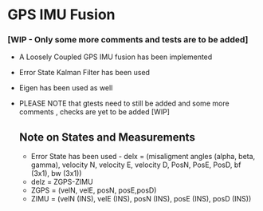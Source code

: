 # GPS IMU Fusion 
### [WIP - Only some more comments and tests are to be added]
- A Loosely Coupled GPS IMU fusion has been implemented
- Error State Kalman Filter has been used
- Eigen has been used as well
- PLEASE NOTE that gtests need to still be added and some more comments , checks are yet to be added [WIP]

  ## Note on States and Measurements
  - Error State has been used - delx = (misaligment angles (alpha, beta, gamma), velocity N, velocity E, velocity D, PosN, PosE, PosD, bf (3x1), bw (3x1))
  - delz = ZGPS-ZIMU
  - ZGPS = (velN, velE, posN, posE,posD)
  - ZIMU = (velN (INS), velE (INS), posN (INS), posE (INS), posD (INS))
    

